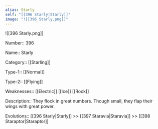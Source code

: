 ```yaml
---
alias: Starly
self: "[[396 Starly|Starly]]"
image: "![[396 Starly.png]]"
---
```


![[396 Starly.png]]

Number:: 396

Name:: Starly

Category:: [[Starling]]

Type-1:: [[Normal]]

Type-2:: [[Flying]] 

Weaknesses:: [[Electric]] [[Ice]] [[Rock]] 

Description:: They flock in great numbers. Though small, they flap their wings with great power.

Evolutions:: [[396 Starly|Starly]] >> [[397 Staravia|Staravia]] >> [[398 Staraptor|Staraptor]]
